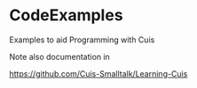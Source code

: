 # CodeExamples
Examples to aid Programming with Cuis

Note also documentation in 

 https://github.com/Cuis-Smalltalk/Learning-Cuis

